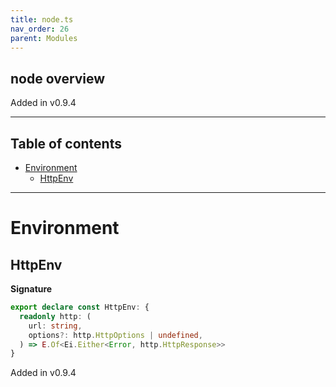 ```yaml
---
title: node.ts
nav_order: 26
parent: Modules
---
```


## node overview

Added in v0.9.4

---

<h2 class="text-delta">Table of contents</h2>

- [Environment](#environment)
  - [HttpEnv](#httpenv)

---

# Environment

## HttpEnv

**Signature**

```ts
export declare const HttpEnv: {
  readonly http: (
    url: string,
    options?: http.HttpOptions | undefined,
  ) => E.Of<Ei.Either<Error, http.HttpResponse>>
}
```

Added in v0.9.4
